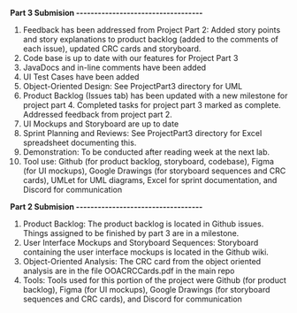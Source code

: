 **Part 3 Submision -----------------------------------**
1. Feedback has been addressed from Project Part 2: Added story points and story explanations to product backlog (added to the comments of each issue), updated CRC cards and storyboard.
2. Code base is up to date with our features for Project Part 3
3. JavaDocs and in-line comments have been added
4. UI Test Cases have been added
5. Object-Oriented Design: See ProjectPart3 directory for UML
6. Product Backlog (Issues tab) has been updated with a new milestone for project part 4. Completed tasks for project part 3 marked as complete. Addressed feedback from project part 2.
7. UI Mockups and Storyboard are up to date
8. Sprint Planning and Reviews: See ProjectPart3 directory for Excel spreadsheet documenting this.
9. Demonstration: To be conducted after reading week at the next lab.
10. Tool use: Github (for product backlog, storyboard, codebase), Figma (for UI mockups), Google Drawings (for storyboard sequences and CRC cards), UMLet for UML diagrams, Excel for sprint documentation, and Discord for communication


**Part 2 Submision -----------------------------------**
1. Product Backlog: The product backlog is located in Github issues. Things assigned to be finished by part 3 are in a milestone.
2. User Interface Mockups and Storyboard Sequences: Storyboard containing the user interface mockups is located in the Github wiki.
3. Object-Oriented Analysis: The CRC card from the object oriented analysis are in the file OOACRCCards.pdf in the main repo
4. Tools: Tools used for this portion of the project were Github (for product backlog), Figma (for UI mockups), Google Drawings (for storyboard sequences and CRC cards), and Discord for communication
